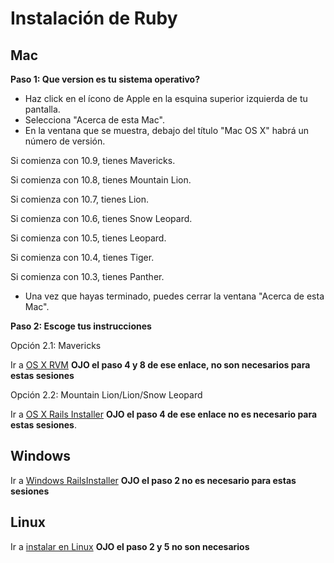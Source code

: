 Instalación de Ruby
===

Mac
---

**Paso 1: Que version es tu sistema operativo?**

- Haz click en el ícono de Apple en la esquina superior izquierda de tu pantalla.
- Selecciona "Acerca de esta Mac".
- En la ventana que se muestra, debajo del título "Mac OS X" habrá un número de versión.

Si comienza con 10.9, tienes Mavericks.

Si comienza con 10.8, tienes Mountain Lion.

Si comienza con 10.7, tienes Lion.

Si comienza con 10.6, tienes Snow Leopard.

Si comienza con 10.5, tienes Leopard.

Si comienza con 10.4, tienes Tiger.

Si comienza con 10.3, tienes Panther.

- Una vez que hayas terminado, puedes cerrar la ventana "Acerca de esta Mac".

**Paso 2: Escoge tus instrucciones**

Opción 2.1: Mavericks

Ir a [OS X RVM](http://es.railsbridge.org/installfest/osx_rvm?back=macintosh%23step2-1) **OJO el paso 4 y 8 de ese enlace, no son necesarios para estas sesiones**

Opción 2.2: Mountain Lion/Lion/Snow Leopard

Ir a [OS X Rails Installer](http://es.railsbridge.org/installfest/osx_instalador_rails?back=macintosh%23step2-2) **OJO el paso 4 de ese enlace no es necesario para estas sesiones**.


Windows
---
Ir a [Windows RailsInstaller](http://es.railsbridge.org/installfest/windows) **OJO el paso 2 no es necesario para estas sesiones**


Linux
---
Ir a [instalar en Linux](http://es.railsbridge.org/installfest/linux) **OJO el paso 2 y 5 no son necesarios**





